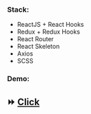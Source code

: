 ### Stack:
* ReactJS + React Hooks
* Redux + Redux Hooks
* React Router 
* React Skeleton
* Axios
* SCSS

### Demo:
## :fast_forward: [Click](https://react-pizza-my.herokuapp.com)
